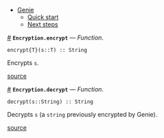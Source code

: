 

- [Genie](index.md#Genie-1)
    - [Quick start](index.md#Quick-start-1)
    - [Next steps](index.md#Next-steps-1)

<a id='Encryption.encrypt' href='#Encryption.encrypt'>#</a>
**`Encryption.encrypt`** &mdash; *Function*.



```
encrypt{T}(s::T) :: String
```

Encrypts `s`.


<a target='_blank' href='https://github.com/essenciary/Genie.jl/tree/1aab131c148827d91cab858ce55f693885b4501f/src/Encryption.jl#L11-L15' class='documenter-source'>source</a><br>

<a id='Encryption.decrypt' href='#Encryption.decrypt'>#</a>
**`Encryption.decrypt`** &mdash; *Function*.



```
decrypt(s::String) :: String
```

Decrypts `s` (a `string` previously encrypted by Genie).


<a target='_blank' href='https://github.com/essenciary/Genie.jl/tree/1aab131c148827d91cab858ce55f693885b4501f/src/Encryption.jl#L24-L28' class='documenter-source'>source</a><br>

